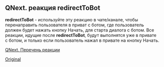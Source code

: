 ## QNext. реакция redirectToBot

**redirectToBot** - используйте эту реакцию в чате/канале, чтобы перенаправить пользователя в приват с ботом, где пользователь должен будет нажать кнопку Начать, для старта диалога с ботом. Все реакции, идущие после **redirectToBot**, будут выполнятся уже в привате с ботом, и только если пользователь нажал в привате на кнопку Начать. 



[QNext. Перечень реакции](/docs-test/reactions)
  
[Original](https://telegra.ph/QNext-admin-reaction-redirectToBot-05-09)